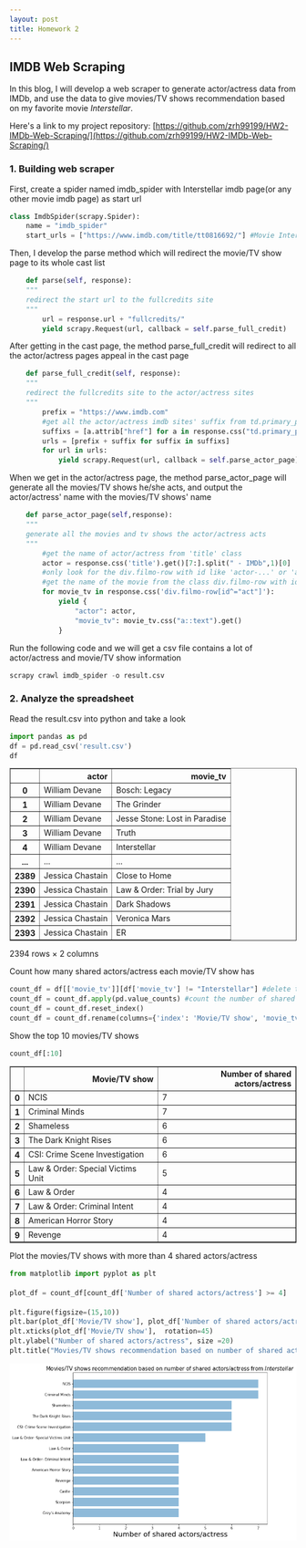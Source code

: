 ```yaml
---
layout: post
title: Homework 2 
---
```

## IMDB Web Scraping

In this blog, I will develop a web scraper to generate actor/actress data from IMDb, and use the data to give movies/TV shows recommendation based on my favorite movie *Interstellar*.

Here's a link to my project repository: [https://github.com/zrh99199/HW2-IMDb-Web-Scraping/](https://github.com/zrh99199/HW2-IMDb-Web-Scraping/)

### 1. Building web scraper

First, create a spider named imdb_spider with Interstellar imdb page(or any other movie imdb page) as start url 

```python
class ImdbSpider(scrapy.Spider):
    name = "imdb_spider"
    start_urls = ["https://www.imdb.com/title/tt0816692/"] #Movie Interstellar
```

Then, I develop the parse method which will redirect the movie/TV show page to its whole cast list
```python
    def parse(self, response):
    """
    redirect the start url to the fullcredits site
    """
        url = response.url + "fullcredits/"
        yield scrapy.Request(url, callback = self.parse_full_credit)
```

After getting in the cast page, the method parse_full_credit will redirect to all the actor/actress pages appeal in the cast page
```python
    def parse_full_credit(self, response):
    """
    redirect the fullcredits site to the actor/actress sites
    """
        prefix = "https://www.imdb.com"
        #get all the actor/actress imdb sites' suffix from td.primary_photo class
        suffixs = [a.attrib["href"] for a in response.css("td.primary_photo a")]
        urls = [prefix + suffix for suffix in suffixs]
        for url in urls:
            yield scrapy.Request(url, callback = self.parse_actor_page)
```

When we get in the actor/actress page, the method parse_actor_page will generate all the movies/TV shows he/she acts, and output the actor/actress' name with the movies/TV shows' name
```python
    def parse_actor_page(self,response):
    """
    generate all the movies and tv shows the actor/actress acts
    """
        #get the name of actor/actress from 'title' class
        actor = response.css('title').get()[7:].split(" - IMDb",1)[0]
        #only look for the div.filmo-row with id like 'actor-...' or 'actress-...'
        #get the name of the movie from the class div.filmo-row with id started with 'act'
        for movie_tv in response.css('div.filmo-row[id^="act"]'):
            yield {
                "actor": actor,
                "movie_tv": movie_tv.css("a::text").get()
            }
```

Run the following code and we will get a csv file contains a lot of actor/actress and movie/TV show information
```python
scrapy crawl imdb_spider -o result.csv
```

### 2. Analyze the spreadsheet

Read the result.csv into python and take a look

```python
import pandas as pd
df = pd.read_csv('result.csv')
df
```

<div>
<style scoped>
    .dataframe tbody tr th:only-of-type {
        vertical-align: middle;
    }

    .dataframe tbody tr th {
        vertical-align: top;
    }

    .dataframe thead th {
        text-align: right;
    }
</style>
<table border="1" class="dataframe">
  <thead>
    <tr style="text-align: right;">
      <th></th>
      <th>actor</th>
      <th>movie_tv</th>
    </tr>
  </thead>
  <tbody>
    <tr>
      <th>0</th>
      <td>William Devane</td>
      <td>Bosch: Legacy</td>
    </tr>
    <tr>
      <th>1</th>
      <td>William Devane</td>
      <td>The Grinder</td>
    </tr>
    <tr>
      <th>2</th>
      <td>William Devane</td>
      <td>Jesse Stone: Lost in Paradise</td>
    </tr>
    <tr>
      <th>3</th>
      <td>William Devane</td>
      <td>Truth</td>
    </tr>
    <tr>
      <th>4</th>
      <td>William Devane</td>
      <td>Interstellar</td>
    </tr>
    <tr>
      <th>...</th>
      <td>...</td>
      <td>...</td>
    </tr>
    <tr>
      <th>2389</th>
      <td>Jessica Chastain</td>
      <td>Close to Home</td>
    </tr>
    <tr>
      <th>2390</th>
      <td>Jessica Chastain</td>
      <td>Law &amp; Order: Trial by Jury</td>
    </tr>
    <tr>
      <th>2391</th>
      <td>Jessica Chastain</td>
      <td>Dark Shadows</td>
    </tr>
    <tr>
      <th>2392</th>
      <td>Jessica Chastain</td>
      <td>Veronica Mars</td>
    </tr>
    <tr>
      <th>2393</th>
      <td>Jessica Chastain</td>
      <td>ER</td>
    </tr>
  </tbody>
</table>
<p>2394 rows × 2 columns</p>
</div>

Count how many shared actors/actress each movie/TV show has
```python
count_df = df[['movie_tv']][df['movie_tv'] != "Interstellar"] #delete the row with movie_tv name is Interstellar
count_df = count_df.apply(pd.value_counts) #count the number of shared actors/actress
count_df = count_df.reset_index()
count_df = count_df.rename(columns={'index': 'Movie/TV show', 'movie_tv': 'Number of shared actors/actress'})
```

Show the top 10 movies/TV shows
```python
count_df[:10]
```

<div>
<style scoped>
    .dataframe tbody tr th:only-of-type {
        vertical-align: middle;
    }

    .dataframe tbody tr th {
        vertical-align: top;
    }

    .dataframe thead th {
        text-align: right;
    }
</style>
<table border="1" class="dataframe">
  <thead>
    <tr style="text-align: right;">
      <th></th>
      <th>Movie/TV show</th>
      <th>Number of shared actors/actress</th>
    </tr>
  </thead>
  <tbody>
    <tr>
      <th>0</th>
      <td>NCIS</td>
      <td>7</td>
    </tr>
    <tr>
      <th>1</th>
      <td>Criminal Minds</td>
      <td>7</td>
    </tr>
    <tr>
      <th>2</th>
      <td>Shameless</td>
      <td>6</td>
    </tr>
    <tr>
      <th>3</th>
      <td>The Dark Knight Rises</td>
      <td>6</td>
    </tr>
    <tr>
      <th>4</th>
      <td>CSI: Crime Scene Investigation</td>
      <td>6</td>
    </tr>
    <tr>
      <th>5</th>
      <td>Law &amp; Order: Special Victims Unit</td>
      <td>5</td>
    </tr>
    <tr>
      <th>6</th>
      <td>Law &amp; Order</td>
      <td>4</td>
    </tr>
    <tr>
      <th>7</th>
      <td>Law &amp; Order: Criminal Intent</td>
      <td>4</td>
    </tr>
    <tr>
      <th>8</th>
      <td>American Horror Story</td>
      <td>4</td>
    </tr>
    <tr>
      <th>9</th>
      <td>Revenge</td>
      <td>4</td>
    </tr>
  </tbody>
</table>
</div>


Plot the movies/TV shows with more than 4 shared actors/actress
```python
from matplotlib import pyplot as plt

plot_df = count_df[count_df['Number of shared actors/actress'] >= 4]

plt.figure(figsize=(15,10))
plt.bar(plot_df['Movie/TV show'], plot_df['Number of shared actors/actress'], align='center', alpha=0.5)
plt.xticks(plot_df['Movie/TV show'],  rotation=45)
plt.ylabel("Number of shared actors/actress", size =20)
plt.title("Movies/TV shows recommendation based on number of shared actors/actress from $\it{Interstellar}$", size = 15)
```

![hw2_img1.png](/images/hw2_img1.png)
